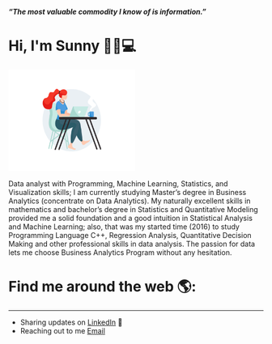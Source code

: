 
_**“The most valuable commodity I know of is information.”**_

# Hi, I'm Sunny :cherry_blossom::wave::computer: 

<img src="/gifphoto/01-pinssm.gif" width="250" height="200"/>

Data analyst with Programming, Machine Learning, Statistics, and Visualization skills;  I am currently studying Master’s degree in Business Analytics (concentrate on Data Analytics). My naturally excellent skills in mathematics and bachelor’s degree in Statistics and Quantitative Modeling provided me a solid foundation and a good intuition in Statistical Analysis and Machine Learning; also, that was my started time (2016) to study Programming Language C++, Regression Analysis, Quantitative Decision Making and other professional skills in data analysis. The passion for data lets me choose Business Analytics Program without any hesitation. 


# Find me around the web 🌎:
---
- Sharing updates on [LinkedIn](http://www.linkedin.com/in/sunnyxili2019) 💼
- Reaching out to me [Email](sunnyxili2019@gmail.com)

<!--
**SUNNYXILI/SUNNYXILI** is a ✨ _special_ ✨ repository because its `README.md` (this file) appears on your GitHub profile.





